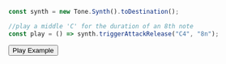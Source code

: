 <script src="https://cdnjs.cloudflare.com/ajax/libs/tone/14.8.13/Tone.js" integrity="sha512-SAB2YrHeaZfb6W1w+tAMm+IUICzUMyf7TJ8upY+NjLYl8jseufUW4yYzoSHfNL9N2rzDlw5PWJrf7rPIQ6VhNw==" crossorigin="anonymous"></script>

<script src="index.js"></script>

```js
const synth = new Tone.Synth().toDestination();

//play a middle 'C' for the duration of an 8th note
const play = () => synth.triggerAttackRelease("C4", "8n");
```

<button id="play">Play Example</button>

<script>
document.getElementById("play").addEventListener("click", () => play());
</script>